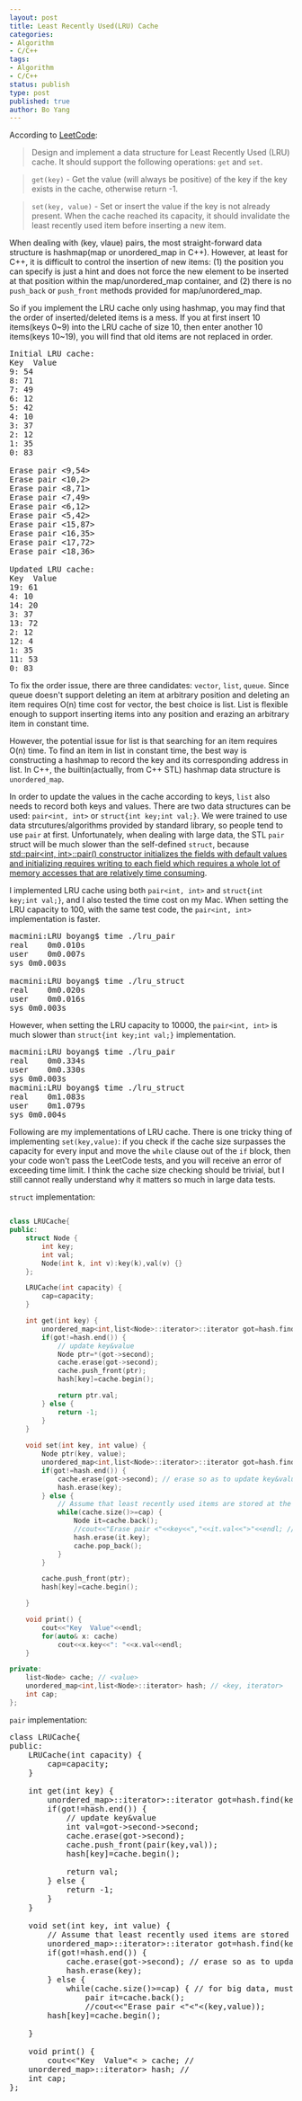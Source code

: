 ```yaml
---
layout: post
title: Least Recently Used(LRU) Cache
categories: 
- Algorithm
- C/C++
tags:
- Algorithm
- C/C++
status: publish
type: post
published: true
author: Bo Yang
---
```

According to [LeetCode](https://oj.leetcode.com/problems/lru-cache/):

>Design and implement a data structure for Least Recently Used (LRU) cache. It should support the following operations: `get` and `set`.

>`get(key)` - Get the value (will always be positive) of the key if the key exists in the cache, otherwise return -1.

>`set(key, value)` - Set or insert the value if the key is not already present. When the cache reached its capacity, it should invalidate the least recently used item before inserting a new item.

When dealing with (key, vlaue) pairs, the most straight-forward data structure is hashmap(map or unordered_map in C++). However, at least for C++, it is difficult to control the insertion of new items: (1) the position you can specify is just a hint and does not force the new element to be inserted at that position within the map/unordered_map container, and (2) there is no `push_back` or `push_front` methods provided for map/unordered_map. 

So if you implement the LRU cache only using hashmap, you may find that the order of inserted/deleted items is a mess. If you at first insert 10 items(keys 0~9) into the LRU cache of size 10, then enter another 10 items(keys 10~19), you will find that old items are not replaced in order.

<pre>
Initial LRU cache:
Key  Value
9: 54
8: 71
7: 49
6: 12
5: 42
4: 10
3: 37
2: 12
1: 35
0: 83

Erase pair <9,54>
Erase pair <10,2>
Erase pair <8,71>
Erase pair <7,49>
Erase pair <6,12>
Erase pair <5,42>
Erase pair <15,87>
Erase pair <16,35>
Erase pair <17,72>
Erase pair <18,36>

Updated LRU cache:
Key  Value
19: 61
4: 10
14: 20
3: 37
13: 72
2: 12
12: 4
1: 35
11: 53
0: 83
</pre>

To fix the order issue, there are three candidates: `vector`, `list`, `queue`. Since queue doesn't support deleting an item at arbitrary position and deleting an item requires O(n) time cost for vector, the best choice is list. List is flexible enough to support inserting items into any position and erazing an arbitrary item in constant time. 

However, the potential issue for list is that searching for an item requires O(n) time. To find an item in list in constant time, the best way is constructing a hashmap to record the key and its corresponding address in list. In C++, the builtin(actually, from C++ STL) hashmap data structure is `unordered_map`.

In order to update the values in the cache according to keys, `list` also needs to record both keys and values. There are two data structures can be used: `pair<int, int>` or `struct{int key;int val;}`. We were trained to use data strcutures/algorithms provided by standard library, so people tend to use `pair` at first. Unfortunately, when dealing with large data, the STL `pair` struct will be much slower than the self-defined `struct`, because [std::pair<int, int>::pair() constructor initializes the fields with default values and initializing requires writing to each field which requires a whole lot of memory accesses that are relatively time consuming](http://stackoverflow.com/questions/1606894/stdpairint-int-vs-struct-with-two-ints).  

I implemented LRU cache using both `pair<int, int>` and `struct{int key;int val;}`, and I also tested the time cost on my Mac. When setting the LRU capacity to 100, with the same test code, the `pair<int, int>` implementation is faster.

<pre>
macmini:LRU boyang$ time ./lru_pair
real	0m0.010s
user	0m0.007s
sys	0m0.003s

macmini:LRU boyang$ time ./lru_struct
real	0m0.020s
user	0m0.016s
sys	0m0.003s
</pre>

However, when setting the LRU capacity to 10000, the `pair<int, int>` is much slower than `struct{int key;int val;}` implementation.

<pre>
macmini:LRU boyang$ time ./lru_pair
real	0m0.334s
user	0m0.330s
sys	0m0.003s
macmini:LRU boyang$ time ./lru_struct
real	0m1.083s
user	0m1.079s
sys	0m0.004s
</pre>

Following are my implementations of LRU cache. There is one tricky thing of implementing `set(key,value)`: if you check if the cache size surpasses the capacity for every input and move the `while` clause out of the `if` block, then your code won't pass the LeetCode tests, and you will receive an error of exceeding time limit. I think the cache size checking should be trivial, but I still cannot really understand why it matters so much in large data tests.

`struct` implementation:

```C++

class LRUCache{
public:
	struct Node {
		int key;
		int val;
		Node(int k, int v):key(k),val(v) {}
	};

	LRUCache(int capacity) {
        cap=capacity;
    }

    int get(int key) {
		unordered_map<int,list<Node>::iterator>::iterator got=hash.find(key);
		if(got!=hash.end()) {
			// update key&value
			Node ptr=*(got->second);
			cache.erase(got->second);
			cache.push_front(ptr);
			hash[key]=cache.begin();

			return ptr.val;
		} else {
			return -1;
		}
    }
    
    void set(int key, int value) {
		Node ptr(key, value);
		unordered_map<int,list<Node>::iterator>::iterator got=hash.find(key);
		if(got!=hash.end()) {
			cache.erase(got->second); // erase so as to update key&value
			hash.erase(key);
		} else {
			// Assume that least recently used items are stored at the end of the cache
	        while(cache.size()>=cap) {
				Node it=cache.back();
				//cout<<"Erase pair <"<<key<<","<<it.val<<">"<<endl; // TEST ONLY
				hash.erase(it.key);
				cache.pop_back();
			}
		}

		cache.push_front(ptr);
		hash[key]=cache.begin();

    }

	void print() {
		cout<<"Key  Value"<<endl;
		for(auto& x: cache)
			cout<<x.key<<": "<<x.val<<endl;
	}

private:
	list<Node> cache; // <value>
	unordered_map<int,list<Node>::iterator> hash; // <key, iterator>
	int cap;
};

```

`pair` implementation:

<pre>
class LRUCache{
public:
    LRUCache(int capacity) {
        cap=capacity;
    }
    
    int get(int key) {
		unordered_map<int,list<pair<int,int>>::iterator>::iterator got=hash.find(key);
		if(got!=hash.end()) {
			// update key&value
			int val=got->second->second;
			cache.erase(got->second);
			cache.push_front(pair<int,int>(key,val));
			hash[key]=cache.begin();

			return val;
		} else {
			return -1;
		}
    }
    
    void set(int key, int value) {
		// Assume that least recently used items are stored at the end of the cache
		unordered_map<int,list<pair<int,int>>::iterator>::iterator got=hash.find(key);
		if(got!=hash.end()) {
			cache.erase(got->second); // erase so as to update key&value
			hash.erase(key);
		} else {
			while(cache.size()>=cap) { // for big data, must run here
				pair<int,int> it=cache.back();
				//cout<<"Erase pair <"<<it.first<<","<<it.second<<">"<<endl; // TEST ONLY
				hash.erase(it.first);
				cache.pop_back();
			}
		}

		cache.push_front(pair<int,int>(key,value));
		hash[key]=cache.begin();

    }

	void print() {
		cout<<"Key  Value"<<endl;
		for(auto& x: cache)
			cout<<x.first<<": "<<x.second<<endl;
	}

private:
	list<pair<int,int> > cache; // <key, value>
	unordered_map<int,list<pair<int,int>>::iterator> hash; // <key, iterator>
	int cap;
};

</pre>